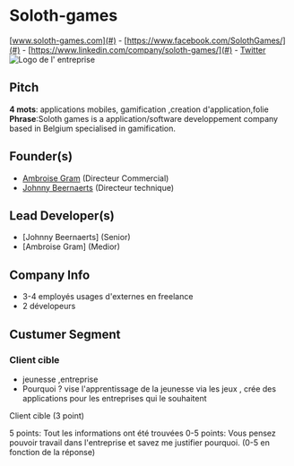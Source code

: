 # Soloth-games
[www.soloth-games.com](#) - [https://www.facebook.com/SolothGames/](#) - [https://www.linkedin.com/company/soloth-games/](#) - [Twitter](#)  
![Logo de l' entreprise](Soloth_games.png)
## Pitch
**4 mots**: applications mobiles, gamification ,creation d'application,folie
**Phrase**:Soloth games is a application/software developpement company based in Belgium specialised in gamification.


## Founder(s)
- [Ambroise Gram](#https://www.linkedin.com/in/ambroise-gram-812a90147/) (Directeur Commercial)
- [Johnny Beernaerts](#https://www.linkedin.com/in/johnny-beernaerts-43a377105/) (Directeur technique)

## Lead Developer(s)
- [Johnny Beernaerts] (Senior)
- [Ambroise Gram] (Medior)

## Company Info
 - 3-4 employés usages d'externes en freelance
 - 2 dévelopeurs 

## Custumer Segment
### Client cible
- jeunesse ,entreprise
- Pourquoi ? vise l'apprentissage de la jeunesse via les jeux , crée des applications pour les entreprises qui le souhaitent 

Client cible (3 point)

5 points: Tout les informations ont été trouvées
0-5 points: Vous pensez pouvoir travail dans l'entreprise et savez me justifier pourquoi. (0-5 en fonction de la réponse)
